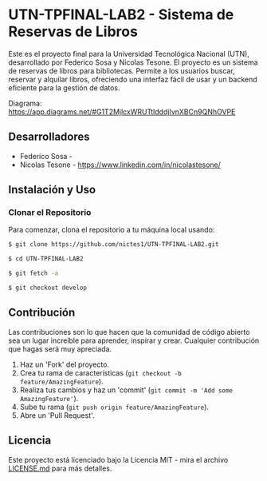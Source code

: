 # UTN-TPFINAL-LAB2 - Sistema de Reservas de Libros

Este es el proyecto final para la Universidad Tecnológica Nacional (UTN), desarrollado por Federico Sosa y Nicolas Tesone. El proyecto es un sistema de reservas de libros para bibliotecas. Permite a los usuarios buscar, reservar y alquilar libros, ofreciendo una interfaz fácil de usar y un backend eficiente para la gestión de datos.

Diagrama: https://app.diagrams.net/#G1T2MjlcxWRUTtldddjIvnXBCn9QNhOVPE

## Desarrolladores

- Federico Sosa - 
- Nicolas Tesone - https://www.linkedin.com/in/nicolastesone/

## Instalación y Uso

### Clonar el Repositorio
Para comenzar, clona el repositorio a tu máquina local usando:
```sh
$ git clone https://github.com/nictes1/UTN-TPFINAL-LAB2.git
```
```sh
$ cd UTN-TPFINAL-LAB2
```
```sh
$ git fetch -a
```
```sh
$ git checkout develop
```


## Contribución

Las contribuciones son lo que hacen que la comunidad de código abierto sea un lugar increíble para aprender, inspirar y crear. Cualquier contribución que hagas será muy apreciada.

1. Haz un 'Fork' del proyecto.
2. Crea tu rama de características (`git checkout -b feature/AmazingFeature`).
3. Realiza tus cambios y haz un 'commit' (`git commit -m 'Add some AmazingFeature'`).
4. Sube tu rama (`git push origin feature/AmazingFeature`).
5. Abre un 'Pull Request'.

## Licencia

Este proyecto está licenciado bajo la Licencia MIT - mira el archivo [LICENSE.md](LICENSE.md) para más detalles.
